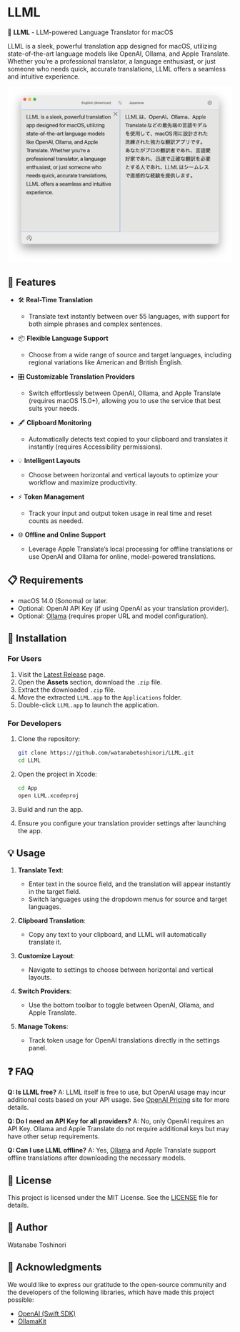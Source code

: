 # LLML

🚀 **LLML** - LLM-powered Language Translator for macOS

LLML is a sleek, powerful translation app designed for macOS, utilizing state-of-the-art language models like OpenAI, Ollama, and Apple Translate. Whether you’re a professional translator, a language enthusiast, or just someone who needs quick, accurate translations, LLML offers a seamless and intuitive experience.

<p align="center">
    <img src="assets/Screenshot.png" alt="LLML Screenshot" width="560">
</p>

## 🌟 Features

- 🛠️ **Real-Time Translation**
  - Translate text instantly between over 55 languages, with support for both simple phrases and complex sentences.

- 📦 **Flexible Language Support**
  - Choose from a wide range of source and target languages, including regional variations like American and British English.

- 🎛️ **Customizable Translation Providers**
  - Switch effortlessly between OpenAI, Ollama, and Apple Translate (requires macOS 15.0+), allowing you to use the service that best suits your needs.

- 🖋️ **Clipboard Monitoring**
  - Automatically detects text copied to your clipboard and translates it instantly (requires Accessibility permissions).

- 💡 **Intelligent Layouts**
  - Choose between horizontal and vertical layouts to optimize your workflow and maximize productivity.

- ⚡ **Token Management**
  - Track your input and output token usage in real time and reset counts as needed.

- 🌐 **Offline and Online Support**
  - Leverage Apple Translate’s local processing for offline translations or use OpenAI and Ollama for online, model-powered translations.

## 📋 Requirements

- macOS 14.0 (Sonoma) or later.
- Optional: OpenAI API Key (if using OpenAI as your translation provider).
- Optional: [Ollama](https://ollama.com) (requires proper URL and model configuration).

## 🚀 Installation

### For Users

1. Visit the [Latest Release](https://github.com/watanabetoshinori/LLML/releases) page.  
2. Open the **Assets** section, download the `.zip` file.  
3. Extract the downloaded `.zip` file.  
4. Move the extracted `LLML.app` to the `Applications` folder.  
5. Double-click `LLML.app` to launch the application.  

### For Developers

1. Clone the repository:

    ```sh
    git clone https://github.com/watanabetoshinori/LLML.git
    cd LLML
    ```

2. Open the project in Xcode:

    ```sh
    cd App
    open LLML.xcodeproj
    ```

3. Build and run the app.
4. Ensure you configure your translation provider settings after launching the app.

## 💡 Usage

1. **Translate Text**:
   - Enter text in the source field, and the translation will appear instantly in the target field.
   - Switch languages using the dropdown menus for source and target languages.

2. **Clipboard Translation**:
   - Copy any text to your clipboard, and LLML will automatically translate it.

3. **Customize Layout**:
   - Navigate to settings to choose between horizontal and vertical layouts.

4. **Switch Providers**:
   - Use the bottom toolbar to toggle between OpenAI, Ollama, and Apple Translate.

5. **Manage Tokens**:
   - Track token usage for OpenAI translations directly in the settings panel.

## ❓ FAQ

**Q: Is LLML free?**
A: LLML itself is free to use, but OpenAI usage may incur additional costs based on your API usage. See [OpenAI Pricing](https://openai.com/api/pricing/) site for more details.

**Q: Do I need an API Key for all providers?**
A: No, only OpenAI requires an API Key. Ollama and Apple Translate do not require additional keys but may have other setup requirements.

**Q: Can I use LLML offline?**
A: Yes, [Ollama](https://ollama.com) and Apple Translate support offline translations after downloading the necessary models.

## 📄 License

This project is licensed under the MIT License. See the [LICENSE](LICENSE) file for details.

## 👤 Author

Watanabe Toshinori

## 🙏 Acknowledgments

We would like to express our gratitude to the open-source community and the developers of the following libraries, which have made this project possible:

- [OpenAI (Swift SDK)](https://github.com/MacPaw/OpenAI.git)
- [OllamaKit](https://github.com/kevinhermawan/OllamaKit.git)
